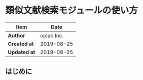 # 類似文献検索モジュールの使い方

| Item             |  Date                |
| -----------------| -------------------- |
|  **Author**         |  oplab Inc.            |
|  **Created at**      |  2019-08-25            |
|  **Updated at**      |  2019-08-25            |


## はじめに